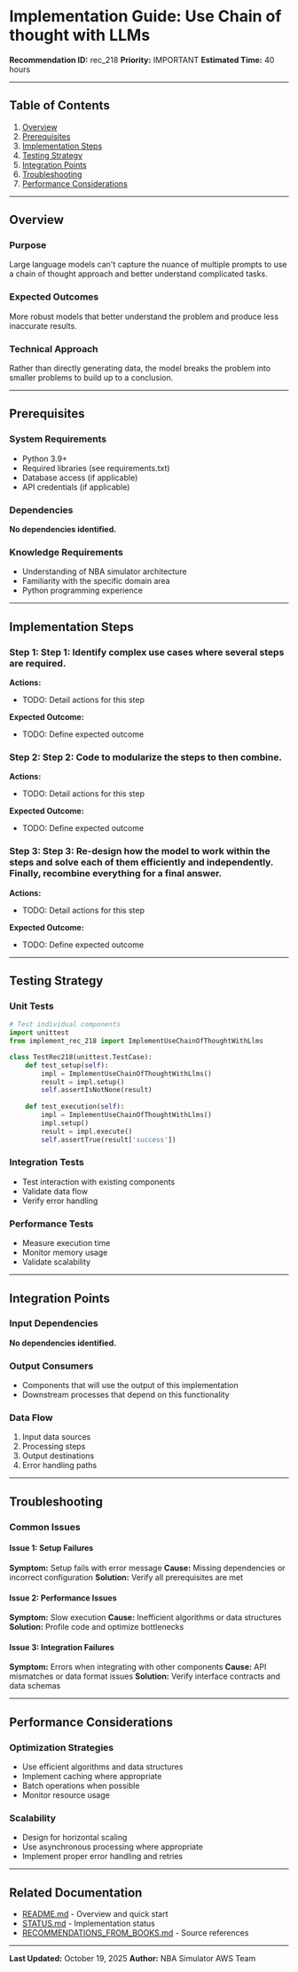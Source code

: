 # Implementation Guide: Use Chain of thought with LLMs

**Recommendation ID:** rec_218
**Priority:** IMPORTANT
**Estimated Time:** 40 hours

---

## Table of Contents

1. [Overview](#overview)
2. [Prerequisites](#prerequisites)
3. [Implementation Steps](#implementation-steps)
4. [Testing Strategy](#testing-strategy)
5. [Integration Points](#integration-points)
6. [Troubleshooting](#troubleshooting)
7. [Performance Considerations](#performance-considerations)

---

## Overview

### Purpose

Large language models can't capture the nuance of multiple prompts to use a chain of thought approach and better understand complicated tasks.

### Expected Outcomes

More robust models that better understand the problem and produce less inaccurate results.

### Technical Approach

Rather than directly generating data, the model breaks the problem into smaller problems to build up to a conclusion.

---

## Prerequisites

### System Requirements

- Python 3.9+
- Required libraries (see requirements.txt)
- Database access (if applicable)
- API credentials (if applicable)

### Dependencies

**No dependencies identified.**

### Knowledge Requirements

- Understanding of NBA simulator architecture
- Familiarity with the specific domain area
- Python programming experience

---

## Implementation Steps

### Step 1: Step 1: Identify complex use cases where several steps are required.

**Actions:**
- TODO: Detail actions for this step

**Expected Outcome:**
- TODO: Define expected outcome

### Step 2: Step 2: Code to modularize the steps to then combine.

**Actions:**
- TODO: Detail actions for this step

**Expected Outcome:**
- TODO: Define expected outcome

### Step 3: Step 3: Re-design how the model to work within the steps and solve each of them efficiently and independently. Finally, recombine everything for a final answer.

**Actions:**
- TODO: Detail actions for this step

**Expected Outcome:**
- TODO: Define expected outcome



---

## Testing Strategy

### Unit Tests

```python
# Test individual components
import unittest
from implement_rec_218 import ImplementUseChainOfThoughtWithLlms

class TestRec218(unittest.TestCase):
    def test_setup(self):
        impl = ImplementUseChainOfThoughtWithLlms()
        result = impl.setup()
        self.assertIsNotNone(result)
    
    def test_execution(self):
        impl = ImplementUseChainOfThoughtWithLlms()
        impl.setup()
        result = impl.execute()
        self.assertTrue(result['success'])
```

### Integration Tests

- Test interaction with existing components
- Validate data flow
- Verify error handling

### Performance Tests

- Measure execution time
- Monitor memory usage
- Validate scalability

---

## Integration Points

### Input Dependencies

**No dependencies identified.**

### Output Consumers

- Components that will use the output of this implementation
- Downstream processes that depend on this functionality

### Data Flow

1. Input data sources
2. Processing steps
3. Output destinations
4. Error handling paths

---

## Troubleshooting

### Common Issues

#### Issue 1: Setup Failures

**Symptom:** Setup fails with error message
**Cause:** Missing dependencies or incorrect configuration
**Solution:** Verify all prerequisites are met

#### Issue 2: Performance Issues

**Symptom:** Slow execution
**Cause:** Inefficient algorithms or data structures
**Solution:** Profile code and optimize bottlenecks

#### Issue 3: Integration Failures

**Symptom:** Errors when integrating with other components
**Cause:** API mismatches or data format issues
**Solution:** Verify interface contracts and data schemas

---

## Performance Considerations

### Optimization Strategies

- Use efficient algorithms and data structures
- Implement caching where appropriate
- Batch operations when possible
- Monitor resource usage

### Scalability

- Design for horizontal scaling
- Use asynchronous processing where appropriate
- Implement proper error handling and retries

---

## Related Documentation

- [README.md](README.md) - Overview and quick start
- [STATUS.md](STATUS.md) - Implementation status
- [RECOMMENDATIONS_FROM_BOOKS.md](RECOMMENDATIONS_FROM_BOOKS.md) - Source references

---

**Last Updated:** October 19, 2025
**Author:** NBA Simulator AWS Team
